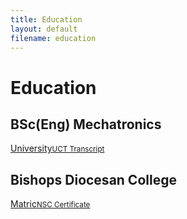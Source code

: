 ```yaml
---
title: Education
layout: default
filename: education
--- 
```

<h1>Education</h1>

<h2>BSc(Eng) Mechatronics</h2>

<p>
  <a href="resources/UCT_Transcript_StefanDominicus.pdf" target="_blank">University<small>UCT Transcript</small></a>
</p>

<h2>Bishops Diocesan College</h2>

<p>
  <a href="resources/MatricCertificate_StefanDominicus.pdf" target="_blank">Matric<small>NSC Certificate</small></a>
</p>
